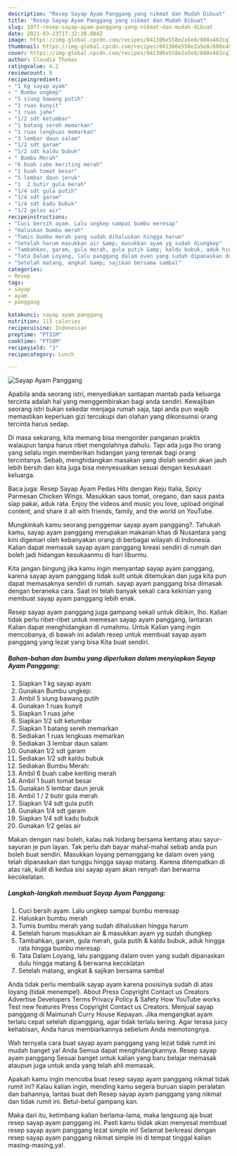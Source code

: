```yaml
---
description: "Resep Sayap Ayam Panggang yang nikmat dan Mudah Dibuat"
title: "Resep Sayap Ayam Panggang yang nikmat dan Mudah Dibuat"
slug: 1077-resep-sayap-ayam-panggang-yang-nikmat-dan-mudah-dibuat
date: 2021-03-23T17:32:30.084Z
image: https://img-global.cpcdn.com/recipes/041306e558e2a5e8/680x482cq70/sayap-ayam-panggang-foto-resep-utama.jpg
thumbnail: https://img-global.cpcdn.com/recipes/041306e558e2a5e8/680x482cq70/sayap-ayam-panggang-foto-resep-utama.jpg
cover: https://img-global.cpcdn.com/recipes/041306e558e2a5e8/680x482cq70/sayap-ayam-panggang-foto-resep-utama.jpg
author: Claudia Thomas
ratingvalue: 4.2
reviewcount: 9
recipeingredient:
- "1 kg sayap ayam"
- " Bumbu ungkep"
- "5 siung bawang putih"
- "1 ruas kunyit"
- "1 ruas jahe"
- "1/2 sdt ketumbar"
- "1 batang sereh memarkan"
- "1 ruas lengkuas memarkan"
- "3 lembar daun salam"
- "1/2 sdt garam"
- "1/2 sdt kaldu bubuk"
- " Bumbu Merah"
- "6 buah cabe keriting merah"
- "1 buah tomat besar"
- "5 lembar daun jeruk"
- "1  2 butir gula merah"
- "1/4 sdt gula putih"
- "1/4 sdt garam"
- "1/4 sdt kadu bubuk"
- "1/2 gelas air"
recipeinstructions:
- "Cuci bersih ayam. Lalu ungkep sampai bumbu meresap"
- "Haluskan bumbu merah"
- "Tumis bumbu merah yang sudah dihaluskan hingga harum"
- "Setelah harum masukkan air &amp; masukkan ayam yg sudah diungkep"
- "Tambahkan, garam, gula merah, gula putih &amp; kaldu bubuk, aduk hingga rata hingga bumbu meresap"
- "Tata Dalam Loyang, lalu panggang dalam oven yang sudah dipanaskan dulu hingga matang &amp; berwarna kecoklatan"
- "Setelah matang, angkat &amp; sajikan bersama sambal"
categories:
- Resep
tags:
- sayap
- ayam
- panggang

katakunci: sayap ayam panggang 
nutrition: 113 calories
recipecuisine: Indonesian
preptime: "PT31M"
cooktime: "PT58M"
recipeyield: "3"
recipecategory: Lunch

---
```



![Sayap Ayam Panggang](https://img-global.cpcdn.com/recipes/041306e558e2a5e8/680x482cq70/sayap-ayam-panggang-foto-resep-utama.jpg)

Apabila anda seorang istri, menyediakan santapan mantab pada keluarga tercinta adalah hal yang menggembirakan bagi anda sendiri. Kewajiban seorang istri bukan sekedar menjaga rumah saja, tapi anda pun wajib memastikan keperluan gizi tercukupi dan olahan yang dikonsumsi orang tercinta harus sedap.

Di masa  sekarang, kita memang bisa mengorder panganan praktis walaupun tanpa harus ribet mengolahnya dahulu. Tapi ada juga lho orang yang selalu ingin memberikan hidangan yang terenak bagi orang tercintanya. Sebab, menghidangkan masakan yang diolah sendiri akan jauh lebih bersih dan kita juga bisa menyesuaikan sesuai dengan kesukaan keluarga. 

Baca juga: Resep Sayap Ayam Pedas Hits dengan Keju Italia, Spicy Parmesan Chicken Wings. Masukkan saus tomat, oregano, dan saus pasta siap pakai, aduk rata. Enjoy the videos and music you love, upload original content, and share it all with friends, family, and the world on YouTube.

Mungkinkah kamu seorang penggemar sayap ayam panggang?. Tahukah kamu, sayap ayam panggang merupakan makanan khas di Nusantara yang kini digemari oleh kebanyakan orang di berbagai wilayah di Indonesia. Kalian dapat memasak sayap ayam panggang kreasi sendiri di rumah dan boleh jadi hidangan kesukaanmu di hari liburmu.

Kita jangan bingung jika kamu ingin menyantap sayap ayam panggang, karena sayap ayam panggang tidak sulit untuk ditemukan dan juga kita pun dapat memasaknya sendiri di rumah. sayap ayam panggang bisa dimasak dengan beraneka cara. Saat ini telah banyak sekali cara kekinian yang membuat sayap ayam panggang lebih enak.

Resep sayap ayam panggang juga gampang sekali untuk dibikin, lho. Kalian tidak perlu ribet-ribet untuk memesan sayap ayam panggang, lantaran Kalian dapat menghidangkan di rumahmu. Untuk Kalian yang ingin mencobanya, di bawah ini adalah resep untuk membuat sayap ayam panggang yang lezat yang bisa Kita buat sendiri.

<!--inarticleads1-->

##### Bahan-bahan dan bumbu yang diperlukan dalam menyiapkan Sayap Ayam Panggang:

1. Siapkan 1 kg sayap ayam
1. Gunakan  Bumbu ungkep:
1. Ambil 5 siung bawang putih
1. Gunakan 1 ruas kunyit
1. Siapkan 1 ruas jahe
1. Siapkan 1/2 sdt ketumbar
1. Siapkan 1 batang sereh memarkan
1. Sediakan 1 ruas lengkuas memarkan
1. Sediakan 3 lembar daun salam
1. Gunakan 1/2 sdt garam
1. Sediakan 1/2 sdt kaldu bubuk
1. Sediakan  Bumbu Merah:
1. Ambil 6 buah cabe keriting merah
1. Ambil 1 buah tomat besar
1. Gunakan 5 lembar daun jeruk
1. Ambil 1 / 2 butir gula merah
1. Siapkan 1/4 sdt gula putih
1. Gunakan 1/4 sdt garam
1. Siapkan 1/4 sdt kadu bubuk
1. Gunakan 1/2 gelas air


Makan dengan nasi boleh, kalau nak hidang bersama kentang atau sayur-sayuran je pun layan. Tak perlu dah bayar mahal-mahal sebab anda pun boleh buat sendiri. Masukkan loyang pemanggang ke dalam oven yang telah dipanaskan dan tunggu hingga sayap matang. Karena ditempatkan di atas rak, kulit di kedua sisi sayap ayam akan renyah dan berwarna kecokelatan. 

<!--inarticleads2-->

##### Langkah-langkah membuat Sayap Ayam Panggang:

1. Cuci bersih ayam. Lalu ungkep sampai bumbu meresap
1. Haluskan bumbu merah
1. Tumis bumbu merah yang sudah dihaluskan hingga harum
1. Setelah harum masukkan air &amp; masukkan ayam yg sudah diungkep
1. Tambahkan, garam, gula merah, gula putih &amp; kaldu bubuk, aduk hingga rata hingga bumbu meresap
1. Tata Dalam Loyang, lalu panggang dalam oven yang sudah dipanaskan dulu hingga matang &amp; berwarna kecoklatan
1. Setelah matang, angkat &amp; sajikan bersama sambal


Anda tidak perlu membalik sayap ayam karena posisinya sudah di atas loyang (tidak menempel). About Press Copyright Contact us Creators Advertise Developers Terms Privacy Policy &amp; Safety How YouTube works Test new features Press Copyright Contact us Creators. Menjual sayap panggang di Maimunah Curry House Kepayan. Jika mengangkat ayam terlalu cepat setelah dipanggang, agar tidak terlalu kering. Agar terasa juicy kehabisan, Anda harus membiarkannya sebelum Anda memotongnya. 

Wah ternyata cara buat sayap ayam panggang yang lezat tidak rumit ini mudah banget ya! Anda Semua dapat menghidangkannya. Resep sayap ayam panggang Sesuai banget untuk kalian yang baru belajar memasak ataupun juga untuk anda yang telah ahli memasak.

Apakah kamu ingin mencoba buat resep sayap ayam panggang nikmat tidak rumit ini? Kalau kalian ingin, mending kamu segera buruan siapin peralatan dan bahannya, lantas buat deh Resep sayap ayam panggang yang nikmat dan tidak rumit ini. Betul-betul gampang kan. 

Maka dari itu, ketimbang kalian berlama-lama, maka langsung aja buat resep sayap ayam panggang ini. Pasti kamu tiidak akan menyesal membuat resep sayap ayam panggang lezat simple ini! Selamat berkreasi dengan resep sayap ayam panggang nikmat simple ini di tempat tinggal kalian masing-masing,ya!.

